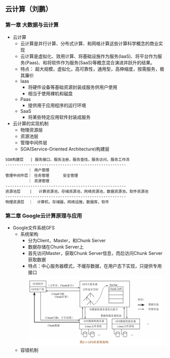 ## 云计算（刘鹏）

### 第一章 大数据与云计算
- 云计算
    - 云计算是并行计算、分布式计算、和网格计算这些计算科学概念的商业实现
    - 云计算是虚拟化、效用计算、将基础设施作为服务(IaaS)、将平台作为服务(Paas)、和将软件作为服务(SaaS)等概念混合演进并跃升的结果。
    - 特点： 超大规模，虚拟化，高可靠性，通用型，高伸缩度，按需服务，极其廉价
    - Iaas 
        - 将硬件设备等基础资源封装成服务供用户使用
        - 相当于使用裸机和磁盘
    - Paas
        - 提供用于应用程序的运行环境
    - SaaS
        - 将某些特定应用软件封装成服务
- 云计算的实现机制
    - 物理资源层
    - 资源池层
    - 管理中间件层
    - SOA(Service-Oriented Architecture)构建层
```
SOA构建层   | 服务接口，服务注册，服务查找，服务访问，服务工作流
-----------------------------------------------------
          ｜ 用户管理
管理中间件层｜ 任务管理      安全管理
          ｜ 资源管理
-----------------------------------------------------
资源池层    |   计算资源池，存储资源池，网络资源池，数据资源池，软件资源池
-----------------------------------------------------
物理资源层  ｜  计算机，存储器，网络设施，数据库，软件

```


### 第二章 Google云计算原理与应用
- Google文件系统GFS
    - 系统架构
        - 分为Client，Master，和Chunk Server
        - 数据存储在Chunk Server上
        - 首先访问Master，获取Chunk Server信息，而后访问Chunk Server获取数据
        - 特点：中心服务器模式，不缓存数据，在用户态下实现，只提供专用接口
        ![F2-1 GFS的系统架构](./Resource/F2-1-GFS的系统架构.png)
    - 容错机制